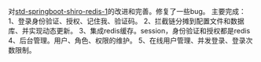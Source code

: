 
 对[std-springboot-shiro-redis-1](https://github.com/h837272998/std-springboot-shiro-redis-1)的改进和完善。修复了一些bug。
  主要完成：
  1、登录身份验证、授权、记住我、验证码。
  2、拦截链分摊到配置文件和数据库、并实现动态更新。
  3、集成redis缓存。session，身份验证和授权都是redis
  4、后台管理。用户、角色、权限的维护。
  5、在线用户管理、并发登录、登录次数限制。
  
